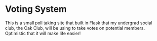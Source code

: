 # Voting System

This is a small poll taking site that built in Flask
that my undergrad social club, the Oak Club, 
will be using to take votes on potential members. 
Optimistic that it will make life easier!
